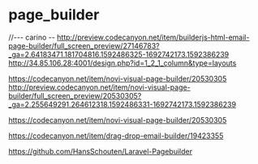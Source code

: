 # page_builder

<!-- Contenuto migrato da _docs/page_builder.txt -->

//--- carino --
http://preview.codecanyon.net/item/builderjs-html-email-page-builder/full_screen_preview/27146783?_ga=2.64183471.181704816.1592486325-1692742173.1592386239
http://34.85.106.28:4001/design.php?id=1_2_1_column&type=layouts


https://codecanyon.net/item/novi-visual-page-builder/20530305
http://preview.codecanyon.net/item/novi-visual-page-builder/full_screen_preview/20530305?_ga=2.255649291.264612318.1592486331-1692742173.1592386239







https://codecanyon.net/item/novi-visual-page-builder/20530305


https://codecanyon.net/item/drag-drop-email-builder/19423355




https://github.com/HansSchouten/Laravel-Pagebuilder

